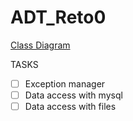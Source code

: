 # ADT_Reto0
[Class Diagram](https://github.com/NicoRodBilbao/ADT_Reto0/blob/main/doc/uml/ClassDiagram.png?raw=true)

TASKS
- [ ] Exception manager
- [ ] Data access with mysql
- [ ] Data access with files
